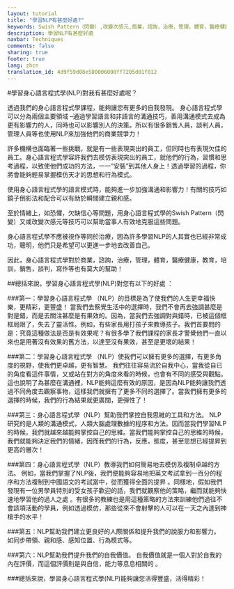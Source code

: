 ```yaml
---
layout: tutorial
title: "學習NLP有甚麼好處?"
keywords: Swish Pattern（閃變）,改變次感元,商業，諮詢，治療，管理，體育，醫療健康，教育，培訓，銷售，談判，寫作,商業競爭力,親和感,同步帶領、親和感、感知位置、行為模式
description: 學習NLP有甚麼好處
navbar: Techniques
comments: false
sharing: true
footer: true
lang: zhcn
translation_id: 4d9f59d08e580006000ff7205d01f012
---
```


#學習身心語言程式學(NLP)對我有甚麼好處呢？

透過我們的身心語言程式學課程，能夠讓您有更多的自我發現。
身心語言程式學可以分為兩個主要領域 –通過學習語言和非語言的溝通技巧，善用溝通模式去成為更有影響力的人，同時也可以影響別人的決策。所以有很多銷售人員，談判人員，管理人員等也使用NLP來加強他們的商業競爭力！

許多機構也面臨著一些挑戰，就是有一些表現突出的員工，但同時也有表現欠佳的員工。身心語言程式學容許我們去模仿表現突出的員工，就他們的行為，習慣和思考過程，以致使他們成功的方法，一一“安裝”到其他人身上！透過學習的過程，你將會能夠輕易掌握模仿天才的思想和行為模式。

使用身心語言程式學的語言模式時，能夠進一步加強溝通和影響力！有關的技巧如鏡子倒影法和配合可以有助於瞬間建立親和感。

至於情緒上，如恐懼，欠缺信心等問題，用身心語言程式學的Swish Pattern（閃變）又或改變次感元等技巧可以幫助當事人有效地克服這些問題。

身心語言程式學不應被視作等同於治療，因為許多學習NLP的人其實也已經非常成功，聰明，他們只是希望可以更進一步地去改善自己。

因此，身心語言程式學對於商業，諮詢，治療，管理，體育，醫療健康，教育，培訓，銷售，談判，寫作等也有莫大的幫助！

##總括來說，學習身心語言程式學(NLP)對您有以下的好處 ：

###第一：學習身心語言程式學 （NLP）的目標是為了使我們的人生更幸福快樂，更精彩，更豐盛！
當我們去察覺生活中的選擇時，我們不會再去強調甚麼是對是錯，而是去關注甚麼是有果效的。因為，當我們去強調對與錯時，已被這個框框局限了，失去了靈活性。例如，有些家長用打孩子來教導孩子。我們首要問的是：究竟這種做法是否是有效果呢？有很多學了我們課程的家長才警覺他們一直以來也是用著沒有效果的舊方法，以達至沒有果效，甚至是更壞的結果！

###第二：學習身心語言程式學 （NLP）使我們可以擁有更多的選擇，有更多角度的視野，使我們更卓越，更有智慧。
我們往往容易流於自我中心，當我從自已的角度看這件事情，又或站在對方的角度來看的時候，也會有不同的感受與觀點。這也說明了為甚麼在溝通裡，NLP能夠這麼有效的原因，是因為NLP能夠讓我們透過不同角度去觀察事物，這樣我們就擁有了更多不同的選擇了。當我們擁有更多的選擇的時候，我們的行為結果就更廣闊，更彈性了！

###第三：身心語言程式學（NLP）幫助我們掌控自我思維的工具和方法。
NLP研究的是人類的溝通模式，人類大腦處理數據的程序和方法。因而當我們學習NLP的時候，我們就越來越能夠掌控自己的思維。當我們能夠掌控自己的思維的時候，我們就能夠決定我們的情緒，因而我們的行為，反應，態度，甚至思想已經提昇到更高的層次！

###第四：身心語言程式學（NLP）教導我們如何簡易地去模仿及複制卓越的方法。
例如，當我們掌握了NLP後，我們便能夠容易地把英文考試拿到一百分的程序和方法複制到中國語文的考試當中，從而獲得全面的提昇 。同樣地，假如我們發現有一位男學員特別的受女孩子歡迎的話，我們就觀察他的策略，繼而就能夠快速地學習他的過人之處 。有很多的教練也是用這種策略的方法來訓練他們過往不會該項活動的學員，例如透過模仿，那些從來不會射擊的人可以在一天之內達到神槍手的水平！

###第五：NLP幫助我們建立更良好的人際關係和提升我們的說服力和影響力。
如同步帶領、親和感、感知位置、行為模式等。

###第六：NLP幫助我們提升我們的自我價值。
自我價值就是一個人對於自我的內在評價，而這個評價則是與自信，能力等息息相關的 。

###總括來說，學習身心語言程式學(NLP)能夠讓您活得豐盛，活得精彩！
